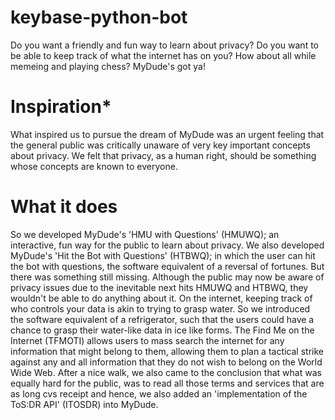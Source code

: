 # keybase-python-bot

Do you want a friendly and fun way to learn about privacy? Do you want to be able to keep track of what the internet has on you? How about all while memeing and playing chess? MyDude's got ya!

# Inspiration*

What inspired us to pursue the dream of MyDude was an urgent feeling that the general public was critically unaware of very key important concepts about privacy. We felt that privacy, as a human right, should be something whose concepts are known to everyone.

# What it does

So we developed MyDude's 'HMU with Questions' (HMUWQ); an interactive, fun way for the public to learn about privacy. We also developed MyDude's 'Hit the Bot with Questions' (HTBWQ); in which the user can hit the bot with questions, the software equivalent of a reversal of fortunes. But there was something still missing. Although the public may now be aware of privacy issues due to the inevitable next hits HMUWQ and HTBWQ, they wouldn't be able to do anything about it. On the internet, keeping track of who controls your data is akin to trying to grasp water. So we introduced the software equivalent of a refrigerator, such that the users could have a chance to grasp their water-like data in ice like forms. The Find Me on the Internet (TFMOTI) allows users to mass search the internet for any information that might belong to them, allowing them to plan a tactical strike against any and all information that they do not wish to belong on the World Wide Web. After a nice walk, we also came to the conclusion that what was equally hard for the public, was to read all those terms and services that are as long cvs receipt and hence, we also added an 'implementation of the ToS:DR API' (ITOSDR) into MyDude.
